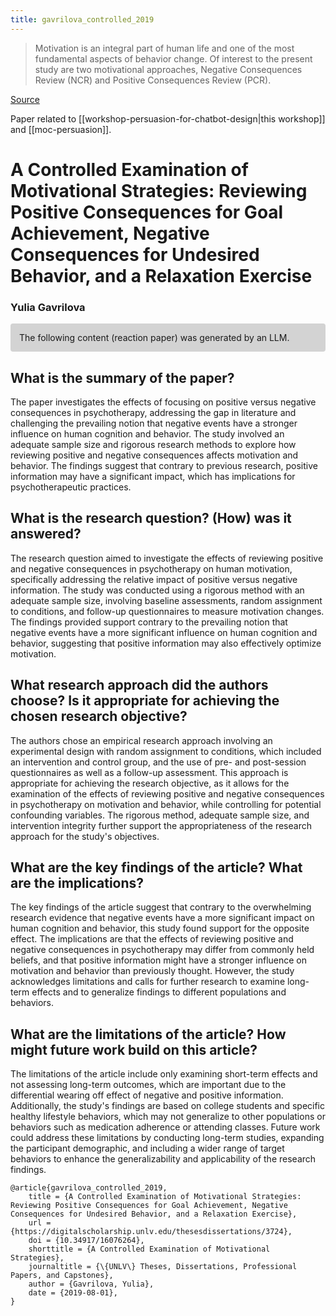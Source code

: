 ```yaml
---
title: gavrilova_controlled_2019
---
```


> Motivation is an integral part of human life and one of the most fundamental aspects of behavior change. Of interest to the present study are two motivational approaches, Negative Consequences Review (NCR) and Positive Consequences Review (PCR).

[Source](https://digitalscholarship.unlv.edu/thesesdissertations/3724/)

Paper related to [[workshop-persuasion-for-chatbot-design|this workshop]] and [[moc-persuasion]].

# A Controlled Examination of Motivational Strategies: Reviewing Positive Consequences for Goal Achievement, Negative Consequences for Undesired Behavior, and a Relaxation Exercise

### Yulia Gavrilova

<p style="padding: 1em 1em; background: #D3D3D3; border-radius: 4px;">
The following content (reaction paper) was generated by an LLM.
</p>

## What is the summary of the paper?


The paper investigates the effects of focusing on positive versus negative consequences in psychotherapy, addressing the gap in literature and challenging the prevailing notion that negative events have a stronger influence on human cognition and behavior. The study involved an adequate sample size and rigorous research methods to explore how reviewing positive and negative consequences affects motivation and behavior. The findings suggest that contrary to previous research, positive information may have a significant impact, which has implications for psychotherapeutic practices.

## What is the research question? (How) was it answered?


The research question aimed to investigate the effects of reviewing positive and negative consequences in psychotherapy on human motivation, specifically addressing the relative impact of positive versus negative information. The study was conducted using a rigorous method with an adequate sample size, involving baseline assessments, random assignment to conditions, and follow-up questionnaires to measure motivation changes. The findings provided support contrary to the prevailing notion that negative events have a more significant influence on human cognition and behavior, suggesting that positive information may also effectively optimize motivation.

## What research approach did the authors choose? Is it appropriate for achieving the chosen research objective?


The authors chose an empirical research approach involving an experimental design with random assignment to conditions, which included an intervention and control group, and the use of pre- and post-session questionnaires as well as a follow-up assessment. This approach is appropriate for achieving the research objective, as it allows for the examination of the effects of reviewing positive and negative consequences in psychotherapy on motivation and behavior, while controlling for potential confounding variables. The rigorous method, adequate sample size, and intervention integrity further support the appropriateness of the research approach for the study's objectives.

## What are the key findings of the article? What are the implications?


The key findings of the article suggest that contrary to the overwhelming research evidence that negative events have a more significant impact on human cognition and behavior, this study found support for the opposite effect. The implications are that the effects of reviewing positive and negative consequences in psychotherapy may differ from commonly held beliefs, and that positive information might have a stronger influence on motivation and behavior than previously thought. However, the study acknowledges limitations and calls for further research to examine long-term effects and to generalize findings to different populations and behaviors.

## What are the limitations of the article? How might future work build on this article?


The limitations of the article include only examining short-term effects and not assessing long-term outcomes, which are important due to the differential wearing off effect of negative and positive information. Additionally, the study's findings are based on college students and specific healthy lifestyle behaviors, which may not generalize to other populations or behaviors such as medication adherence or attending classes. Future work could address these limitations by conducting long-term studies, expanding the participant demographic, and including a wider range of target behaviors to enhance the generalizability and applicability of the research findings.


```
@article{gavrilova_controlled_2019,
	title = {A Controlled Examination of Motivational Strategies: Reviewing Positive Consequences for Goal Achievement, Negative Consequences for Undesired Behavior, and a Relaxation Exercise},
	url = {https://digitalscholarship.unlv.edu/thesesdissertations/3724},
	doi = {10.34917/16076264},
	shorttitle = {A Controlled Examination of Motivational Strategies},
	journaltitle = {\{UNLV\} Theses, Dissertations, Professional Papers, and Capstones},
	author = {Gavrilova, Yulia},
	date = {2019-08-01},
}
```
